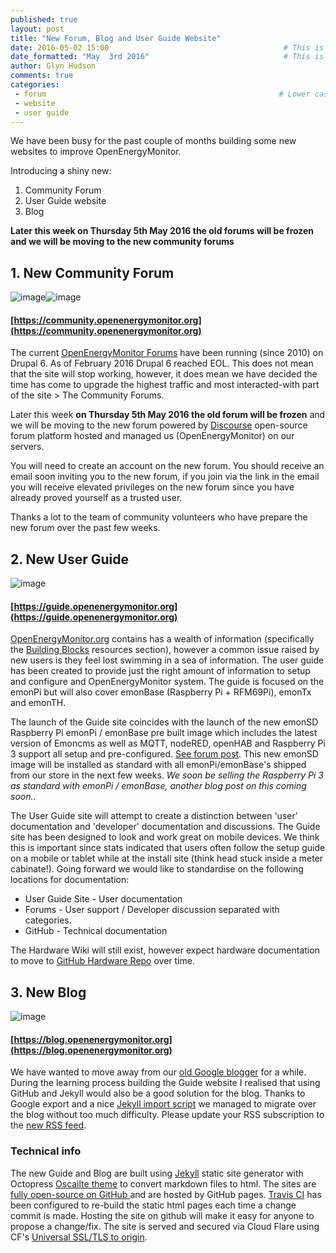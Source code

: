 ```yaml
---
published: true
layout: post
title: "New Forum, Blog and User Guide Website"
date: 2016-05-02 15:00                                       # This is the indexed published time and date
date_formatted: "May  3rd 2016"                              # This is the public facing date on the post
author: Glyn Hudson
comments: true
categories:
 - forum                                                    # Lower case
 - website
 - user guide
---
```


We have been busy for the past couple of months building some new websites to improve OpenEnergyMonitor.

Introducing a shiny new:

1. Community Forum
2. User Guide website
3. Blog

**Later this week on Thursday 5th May 2016 the old forums will be frozen and we will be moving to the new community forums**

<!--more-->

## 1. New Community Forum

![image]({{site.image_path}}/Selection_037.png)![image]({{site.image_path}}/Selection_038.png)

####  [https://community.openenergymonitor.org](https://community.openenergymonitor.org)

The current [OpenEnergyMonitor Forums](http://openenergymonitor.org/emon/forum) have been running (since 2010) on Drupal 6. As of February 2016 Drupal 6 reached EOL. This does not mean that the site will stop working, however, it does mean we have decided the time has come to upgrade the highest traffic and most interacted-with part of the site > The Community Forums.

Later this week **on Thursday 5th May 2016 the old forum will be frozen** and we will be moving to the new forum powered by [Discourse](https://www.discourse.org/) open-source forum platform hosted and managed us (OpenEnergyMonitor) on our servers.

You will need to create an account on the new forum. You should receive an email soon inviting you to the new forum, if you join via the link in the email you will receive elevated privileges on the new forum since you have already proved yourself as a trusted user.

Thanks a lot to the team of community volunteers who have prepare the new forum over the past few weeks.

## 2. New User Guide

![image]({{site.image_path}}/Selection_036.png)

#### [https://guide.openenergymonitor.org](https://guide.openenergymonitor.org)

[OpenEnergyMonitor.org](https://openenergymonitor.org/emon/) contains has a wealth of information (specifically the [Building Blocks](http://openenergymonitor.org/emon/buildingblocks) resources section), however a common issue raised by new users is they feel lost swimming in a sea of information. The user guide has been created to provide just the right amount of information to setup and configure and OpenEnergyMonitor system. The guide is focused on the emonPi but will also cover emonBase (Raspberry Pi + RFM69Pi), emonTx and emonTH.

The launch of the Guide site coincides with the launch of the new emonSD Raspberry Pi emonPi / emonBase pre built image which includes the latest version of Emoncms as well as MQTT, nodeRED, openHAB and Raspberry Pi 3 support all setup and pre-configured. [See forum post](https://community.openenergymonitor.org/t/emonsd-03may16-release/145). This new emonSD image will be installed as standard with all emonPi/emonBase's shipped from our store in the next few weeks. *We soon be selling the Raspberry Pi 3 as standard with emonPi / emonBase, another blog post on this coming soon..*

The User Guide site will attempt to create a distinction between 'user' documentation and 'developer' documentation and discussions. The Guide site has been designed to look and work great on mobile devices. We think this is important since stats indicated that users often follow the setup guide on a mobile or tablet while at the install site (think head stuck inside a meter cabinate!). Going forward we would like to standardise on the following locations for documentation:

 - User Guide Site - User documentation
 - Forums - User support / Developer discussion separated with categories.
 - GitHub - Technical documentation

The Hardware Wiki will still exist, however expect hardware documentation to move to [GitHub Hardware Repo](https://github.com/openenergymonitor/hardware) over time.

## 3. New Blog

![image]({{site.image_path}}/Selection_039.png)

#### [https://blog.openenergymonitor.org](https://blog.openenergymonitor.org)

We have wanted to move away from our [old Google blogger](http://openenergymonitor.blogspot.co.uk/) for a while. During the learning process building the Guide website I realised that using GitHub and Jekyll would also be a good solution for the blog. Thanks to Google export and a nice [Jekyll import script](https://import.jekyllrb.com/docs/blogger/) we managed to migrate over the blog without too much difficulty. Please update your RSS subscription to the [new RSS feed](http://blog.openenergymonitor.org/atom.xml).


### Technical info

The new Guide and Blog are built using [Jekyll](http://jekyllrb.com/) static site generator with Octopress [Oscailte theme](https://github.com/coogie/oscailte) to convert markdown files to html. The sites are [fully open-source on GitHub ](https://github.com/openenergymonitor/guide) and are hosted by GitHub pages. [Travis CI](https://travis-ci.org/openenergymonitor/guide/) has been configured to re-build the static html pages each time a change commit is made. Hosting the site on github will make it easy for anyone to propose a change/fix. The site is served and secured via Cloud Flare using CF's [Universal SSL/TLS to origin](https://blog.cloudflare.com/cloudflare-ca-encryption-origin/).

